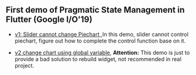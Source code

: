 ##  First demo of Pragmatic State Management in Flutter (Google I/O'19)

* [v1:  Slider cannot change Piechart ](https://github.com/lvsj/control_chart_with_slider_v1),In this demo, slider cannot control piechart, figure out how to complete the control  function base on it.

* [v2 change chart using global variable](https://github.com/lvsj/control_chart_with_slider_v2), **Attention:**    This demo is just to provide a bad solution to rebuild widget, not recommended in real project.

